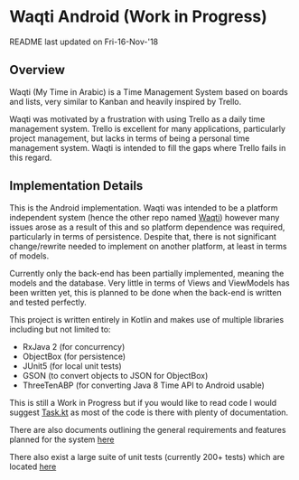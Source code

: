 # Waqti Android (Work in Progress)

README last updated on Fri-16-Nov-'18

## Overview

Waqti (My Time in Arabic) is a Time Management System based on boards and lists, very similar to 
Kanban and heavily inspired by Trello.

Waqti was motivated by a frustration with using Trello as a daily time management system. Trello 
is excellent for many applications, particularly project management, but lacks in terms of being 
a personal time management system. Waqti is intended to fill the gaps where Trello fails in this 
regard.

## Implementation Details

This is the Android implementation. Waqti was intended to 
be a platform independent system (hence the other repo named 
[Waqti](https://github.com/basshelal/Waqti)) however many issues arose as
a result of this and so platform dependence was required, particularly in terms of persistence. 
Despite that, there is not significant change/rewrite needed to implement on  another platform, 
at least in terms of models. 

Currently only the back-end has been partially implemented, meaning the models and the database. 
Very little in terms of Views and ViewModels has been written yet, this is planned to be done 
when the back-end is written and tested perfectly.

This project is written entirely in Kotlin and makes use of multiple libraries including but not 
limited to:
* RxJava 2 (for concurrency)
* ObjectBox (for persistence)
* JUnit5 (for local unit tests)
* GSON (to convert objects to JSON for ObjectBox)
* ThreeTenABP (for converting Java 8 Time API to Android usable)

This is still a Work in Progress but if you would like to read code I would suggest
[Task.kt](https://github.com/basshelal/Waqti-Android/blob/master/app/src/main/java/uk/whitecrescent/waqti/model/task/Task.kt)
as most of the code is there with plenty of documentation. 

There are also documents outlining the general requirements and features planned for the system 
[here](https://github.com/basshelal/Waqti-Android/tree/master/app/src/main/java/uk/whitecrescent/waqti/docs)

There also exist a large suite of unit tests (currently 200+ tests) which are located
[here](https://github.com/basshelal/Waqti-Android/tree/master/app/src/test/java/uk/whitecrescent/waqti)